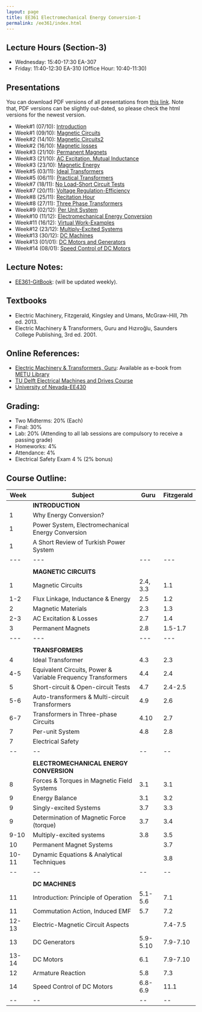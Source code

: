 ```yaml
---
layout: page
title: EE361 Electromechanical Energy Conversion-I
permalink: /ee361/index.html
---
```


## Lecture Hours (Section-3)
- Wednesday: 15:40-17:30 EA-307
- Friday: 11:40-12:30 EA-310 (Office Hour: 10:40-11:30)

## Presentations

You can download PDF versions of all presentations from [this link](https://www.dropbox.com/s/etmfv21s7zdxoft/ee361_presentations.zip?dl=1). Note that, PDF versions can be slightly out-dated, so please check the html versions for the newest version.

- Week#1 (07/10): [Introduction](/presentations/ee361_intro.html)
- Week#1 (09/10): [Magnetic Circuits](/presentations/ee361_magnetic_circuits.html)
- Week#2 (14/10): [Magnetic Circuits2](/presentations/ee361_magnetic_circuits2.html)
- Week#2 (16/10): [Magnetic losses](/presentations/ee361_hystresis_losses.html)
- Week#3 (21/10): [Permanent Magnets](/presentations/ee361_magnets.html)
- Week#3 (21/10): [AC Excitation, Mutual Inductance](/presentations/ee361_ac_excitation.html)
- Week#3 (23/10): [Magnetic Energy](/presentations/ee361_magnetic_energy.html)
- Week#5 (03/11): [Ideal Transformers](/presentations/ee361_ideal_transformers.html)
- Week#5 (06/11): [Practical Transformers](/presentations/ee361_practical_transformers.html)
- Week#7 (18/11): [No Load-Short Circuit Tests](/presentations/ee361_no_load_short_circuit.html)
- Week#7 (20/11): [Voltage Regulation-Efficiency](/presentations/ee361_voltage_regulation.html)
- Week#8 (25/11): [Recitation Hour](/presentations/ee361_recitation.html)
- Week#8 (27/11): [Three Phase Transformers](/presentations/ee361_3phase_transformers.html	)
- Week#9 (02/12): [Per Unit System](/presentations/ee361_per_unit.html)
- Week#10 (11/12): [Electromechanical Energy Conversion](/presentations/ee361_electromechanical_conversion.html)
- Week#11 (16/12): [Virtual Work-Examples](/presentations/ee361_virtual_work.html)
- Week#12 (23/12): [Multiply-Excited Systems](/presentations/ee361_multiply_excited.html)
- Week#13 (30/12): [DC Machines](/presentations/ee361_dc_machine.html)
- Week#13 (01/01): [DC Motors and Generators](/presentations/ee361_dc_machine_types.html)
- Week#14 (08/01): [Speed Control of DC Motors](/presentations/ee361_dc_motors_speed_control.html)

## Lecture Notes:
- [EE361-GitBook](http://ozank.gitbooks.io/ee361): (will be updated weekly).

<!--
## Solved Problems
- [Magnetic Circuits](/files/ee361_solved_problems_1.pdf)
- [HMW#1-2010](/files/ee361_solved_problems_1a.pdf)-[HMW#1 Solutions](/files/ee361_solved_problems_1a_solutions.pdf)
- [Transformers](/files/ee361_solved_problems_2.pdf)
-->

## Textbooks
- Electric Machinery, Fitzgerald, Kingsley and Umans, McGraw-Hill, 7th ed. 2013.
- Electric Machinery & Transformers, Guru and Hızıroğlu, Saunders College Publishing, 3rd ed. 2001.

## Online References:
- [Electric Machinery & Transformers, Guru](http://library.metu.edu.tr/search~S4?/aguru/aguru/1,20,35,B/l856~b1417325&FF=aguru+bhag+s&4,,4,1,0/indexsort=-): Available as e-book from [METU Library](http://library.metu.edu.tr/search~S4?/aguru/aguru/1%2C20%2C35%2CB/frameset&FF=aguru+bhag+s&4%2C%2C4/indexsort=-)
- [TU Delft Electrical Machines and Drives Course](http://ocw.tudelft.nl/courses/master-electrical-engineering/electrical-machines-and-drives/lectures/)
- [University of Nevada-EE430](http://www.egr.unlv.edu/~eebag/teaching.html)

## Grading:
- Two Midterms: 20% (Each)
- Final: 30%
- Lab: 20% (Attending to all lab sessions are compulsory to receive a passing grade)
- Homeworks: 4%
- Attendance: 4%
- Electrical Safety Exam 4 % (2% bonus)

## Course Outline:

| Week | Subject |Guru | Fitzgerald |
| -- | -- | -- | -- |
| |**INTRODUCTION** |||
| 1 | Why Energy Conversion? |  |  |
| 1 | Power System, Electromechanical Energy Conversion |  |  |
| 1 | A Short Review of Turkish Power System |  |  |
| --- | --- | --- | --- |
|  |  |  |  |
| |**MAGNETIC CIRCUITS** |||
| 1 | Magnetic Circuits | 2.4, 3.3 | 1.1 |
| 1-2 | Flux Linkage, Inductance & Energy| 2.5 | 1.2 |
| 2 | Magnetic Materials | 2.3 | 1.3 |
| 2-3 | AC Excitation & Losses | 2.7 | 1.4 |
| 3 | Permanent Magnets | 2.8 | 1.5-1.7 |
| --- | --- | --- | --- |
|  |  |  |  |
| | **TRANSFORMERS** | | |
| 4 | Ideal Transformer | 4.3 | 2.3 |
| 4-5 | Equivalent Circuits, Power & Variable Frequency Transformers | 4.4 | 2.4 |
| 5 | Short-circuit & Open-circuit Tests | 4.7 | 2.4-2.5 |
| 5-6 | Auto-transformers & Multi-circuit Transformers | 4.9 | 2.6 |
| 6-7 | Transformers in Three-phase Circuits | 4.10 | 2.7 |
| 7 | Per-unit System | 4.8 | 2.8 |
| 7 | Electrical Safety |  |  |
| -- | -- | -- | -- |
|  |  |  |  |
|  | **ELECTROMECHANICAL ENERGY CONVERSION** |  |  |
| 8 | Forces & Torques in Magnetic Field Systems | 3.1 | 3.1 |
| 9 | Energy Balance | 3.1 | 3.2 |
| 9 | Singly-excited Systems | 3.7 | 3.3 |
| 9 | Determination of  Magnetic Force (torque) | 3.7 | 3.4 |
| 9-10| Multiply-excited systems | 3.8 | 3.5 |
| 10 | Permanent Magnet Systems |  | 3.7 |
| 10-11 | Dynamic Equations & Analytical Techniques |  | 3.8 |
| -- | -- | -- | -- |
|  |  |  |  |
|  | **DC MACHINES** | | |
| 11 | Introduction: Principle of Operation | 5.1-5.6 | 7.1 |
| 11 | Commutation Action, Induced EMF | 5.7 | 7.2 |
| 12-13 | Electric-Magnetic Circuit Aspects | | 7.4-7.5 |
| 13 | DC Generators | 5.9-5.10 | 7.9-7.10 |
| 13-14 | DC Motors | 6.1 | 7.9-7.10 |
| 12 | Armature Reaction | 5.8 | 7.3 |
| 14 | Speed Control of DC Motors | 6.8-6.9 | 11.1 |
| -- | -- | -- | -- |
